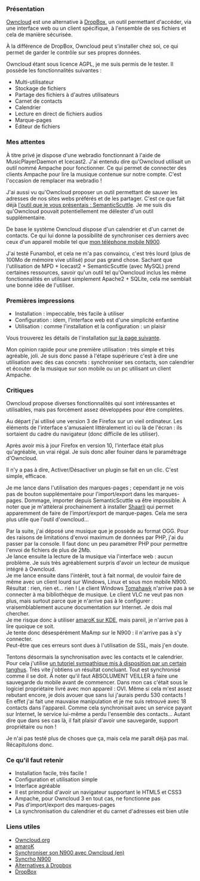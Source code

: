### Présentation

[Owncloud](http://owncloud.org/ "Se rendre sur le site officiel d'Owncloud") est une alternative à [DropBox](https://www.dropbox.com/ "Découvrir le site officiel de DropBox"), un outil permettant d'accéder, via une interface web ou un client spécifique, à l'ensemble de ses fichiers et cela de manière sécurisée.

À la différence de DropBox, Owncloud peut s'installer chez soi, ce qui permet de garder le contrôle sur ses propres données.

Owncloud étant sous licence AGPL, je me suis permis de le tester. Il possède les fonctionnalités suivantes :

  * Multi-utilisateur
  * Stockage de fichiers
  * Partage des fichiers à d'autres utilisateurs
  * Carnet de contacts
  * Calendrier
  * Lecture en direct de fichiers audios
  * Marque-pages
  * Éditeur de fichiers

### Mes attentes

À titre privé je dispose d'une webradio fonctionnant à l'aide de MusicPlayerDaemon et Icecast2. J'ai entendu dire qu'Owncloud utilisait un outil nommé Ampache pour fonctionner. Ce qui permet de connecter des clients Ampache pour lire la musique contenue sur notre compte. C'est l'occasion de remplacer ma webradio !

J'ai aussi vu qu'Owncloud proposer un outil permettant de sauver les adresses de nos sites webs préférés et de les partager. C'est ce que fait déjà [l'outil que je vous présentais : SemanticScuttle](.${BASE_URL}/archives/2008/04/15/partager_ses_marques_-_pages__signets_internet/ "Lire l'article sur le partage de ses marques-pages sur le BlankoJoueb"). Je me suis dis qu'Owncloud pouvait potentiellement me délester d'un outil supplémentaire.

De base le système Owncloud dispose d'un calendrier et d'un carnet de contacts. Ce qui lui donne la possibilité de synchroniser ces derniers avec ceux d'un appareil mobile tel que [mon téléphone mobile N900](.${BASE_URL}/archives/2009/11/30/r%C3%A9ception_du_nokia_n900/index.html "Lire l'article sur le N900 du BlankoJoueb").

J'ai testé Funambol, et cela ne m'a pas convaincu, c'est très lourd (plus de 100Mo de mémoire vive utilisé) pour pas grand chose. Sachant que l'utilisation de MPD + Icecast2 + SemanticScuttle (avec MySQL) prend certaines ressources, savoir qu'un outil tel qu'Owncloud inclus les même fonctionnalités en utilisant simplement Apache2 + SQLite, cela me semblait une bonne idée de l'utiliser.

### Premières impressions

  * Installation : impeccable, très facile à utiliser
  * Configuration : idem, l'interface web est d'une simplicité enfantine
  * Utilisation : comme l'installation et la configuration : un plaisir

Vous trouverez les détails de l'installation [sur la page suivante](http://owncloud.org/support/setup-and-installation/linux-server/ "Découvrir comment installer owncloud sur sa machine").

Mon opinion rapide pour une première utilisation : très simple et très agréable, joli. Je suis donc passé à l'étape supérieure c'est à dire une utilisation avec des cas concrets : synchroniser ses contacts, son calendrier et écouter de la musique sur son mobile ou un pc utilisant un client Ampache.

### Critiques

Owncloud propose diverses fonctionnalités qui sont intéressantes et utilisables, mais pas forcément assez développées pour être complètes.

Au départ j'ai utilisé une version 3 de Firefox sur un vieil ordinateur. Les éléments de l'interface s'amusaient littéralement ici ou là de l'écran : ils sortaient du cadre du navigateur (donc difficile de les utiliser).

Après avoir mis à jour Firefox en version 10, l'interface était plus qu'agréable, un vrai régal. Je suis donc aller fouiner dans le paramétrage d'Owncloud.

Il n'y a pas à dire, Activer/Désactiver un plugin se fait en un clic. C'est simple, efficace.

Je me lance dans l'utilisation des marques-pages ; cependant je ne vois pas de bouton supplémentaire pour l'import/export dans les marques-pages. Dommage, importer depuis SemanticScuttle va être impossible. À noter que je m'attèlerai prochainement à installer [Shaarli](http://sebsauvage.net/wiki/doku.php?id=php:shaarli "En savoir plus sur Shaarli") qui permet apparemment de faire de l'import/export de marque-pages. Cela me sera plus utile que l'outil d'owncloud…

Par la suite, j'ai déposé une musique que je possède au format OGG. Pour des raisons de limitations d'envoi maximum de données par PHP, j'ai du passer par la console. Il faut donc un peu paramétrer PHP pour permettre l'envoi de fichiers de plus de 2Mb.<br />
Je lance ensuite la lecture de la musique via l'interface web : aucun problème. Je suis très agréablement surpris d'avoir un lecteur de musique intégré à Owncloud.<br />
Je me lance ensuite dans l'intérêt, tout à fait normal, de vouloir faire de même avec un client lourd sur Windows, Linux et sous mon mobile N900.<br />
Résultat : rien, rien et… rien ! Le client Windows [Tomahawk](http://www.tomahawk-player.org/splash "Se rendre sur le site officiel Tomahawk") n'arrive pas à se connecter à ma bibliothèque de musique. Le client VLC ne veut pas non plus, mais surtout parce que je n'arrive pas à le configurer : vraisemblablement aucune documentation sur Internet. Je dois mal chercher.<br />
Je me risque donc à utiliser [amaroK sur KDE](http://amarok.kde.org/ "Découvrir le logiciel amaroK"), mais pareil, je n'arrive pas à lire quoique ce soit.<br />
Je tente donc désespérément MaAmp sur le N900 : il n'arrive pas à s'y connecter.<br />
Peut-être que ces erreurs sont dues à l'utilisation de SSL, mais j'en doute.

Tentons désormais la synchronisation avec les contacts et le calendrier. Pour cela j'utilise [un tutoriel sympathique mis à disposition par un certain tanghus](http://tanghus.net/2012/01/syncing-your-n900-with-owncloud/ "Lire l'article de Tanghus à propos de la synchronisation avec un N900"). Très vite j'obtiens un résultat concluant. Tout est synchronisé comme il se doit. À noter qu'il faut ABSOLUMENT VEILLER à faire une sauvegarde du mobile avant de commencer. Dans mon cas c'était sous le logiciel propriétaire livré avec mon appareil : OVI. Même si cela m'est assez rebutant encore, je dois avouer que sans lui j'aurais perdu 530 contacts !<br />
En effet j'ai fait une mauvaise manipulation et je me suis retrouvé avec 18 contacts dans l'appareil. Comme cela synchronisait avec un service payant sur Internet, le service lui-même a perdu l'ensemble des contacts… Autant dire que dans ses cas là, il fait plaisir d'avoir une sauvegarde, support propriétaire ou non !

Je n'ai pas testé plus de choses que ça, mais cela me paraît déjà pas mal. Récapitulons donc.

### Ce qu'il faut retenir

  * Installation facile, très facile ! 
  * Configuration et utilisation simple
  * Interface agréable
  * Il est primordial d'avoir un navigateur supportant le HTML5 et CSS3
  * Ampache, pour Owncloud 3 en tout cas, ne fonctionne pas
  * Pas d'import/export des marques-pages
  * La synchronisation du calendrier et du carnet d'adresses est bien utile

### Liens utiles

  * [Owncloud.org](http://owncloud.org/ "Site officiel d'Owncloud")
  * [amaroK](http://amarok.kde.org/ "Découvrir le logiciel amaroK")
  * [Synchroniser son N900 avec Owncloud (en)](http://tanghus.net/2012/01/syncing-your-n900-with-owncloud/ "Lire l'article de Tanghus à propos de la synchronisation avec un N900")
  * [Syncrho N900](http://olivier.dossmann.net/wiki/materiel/nokia_n900#synchronisation "Liens divers sur le Quicky Blanko")
  * [Alternatives à Dropbox](http://alternativeto.net/software/dropbox/ "Liste de quelques alternatives à DropBox")
  * [DropBox](https://www.dropbox.com/ "Site officiel de DropBox")

